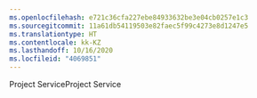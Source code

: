 ```yaml
---
ms.openlocfilehash: e721c36cfa227ebe84933632be3e04cb0257e1c3
ms.sourcegitcommit: 11a61db54119503e82faec5f99c4273e8d1247e5
ms.translationtype: HT
ms.contentlocale: kk-KZ
ms.lasthandoff: 10/16/2020
ms.locfileid: "4069851"
---
```

<span data-ttu-id="96fb6-101">Project Service</span><span class="sxs-lookup"><span data-stu-id="96fb6-101">Project Service</span></span>
